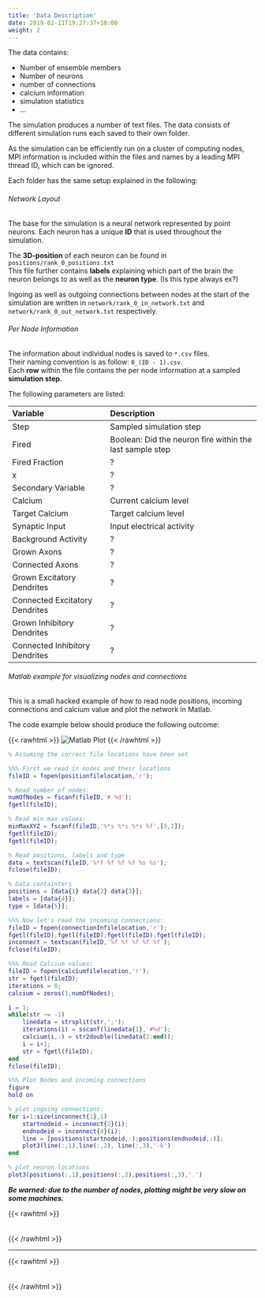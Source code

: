 ```yaml
---
title: 'Data Description'
date: 2019-02-11T19:27:37+10:00
weight: 2
---
```


The data contains:
- Number of ensemble members
- Number of neurons
- number of connections
- calcium information
- simulation statistics
- ...

The simulation produces a number of text files.
The data consists of different simulation runs each saved to their own folder.
  
As the simulation can be efficiently run on a cluster of computing nodes, MPI information is included within the files and names by a leading MPI thread ID, which can be ignored.

Each folder has the same setup explained in the following:

###### Network Layout
The base for the simulation is a neural network represented by point neurons.
Each neuron has a unique **ID** that is used throughout the simulation.

The **3D-position** of each neuron can be found in `positions/rank_0_positions.txt`  
This file further contains **labels** explaining which part of the brain the neuron belongs to as well as the **neuron type**. (Is this type always ex?)

Ingoing as well as outgoing connections between nodes at the start of the simulation are written in `network/rank_0_in_network.txt` and `network/rank_0_out_network.txt` respectively.

###### Per Node Information

The information about individual nodes is saved to `*.csv` files.  
Their naming convention is as follow: `0_(ID - 1).csv`.  
Each **row** within the file contains the per node information at a sampled **simulation step**.  

The following parameters are listed:

| Variable | Description |
| :--   | :-- |
| Step  | Sampled simulation step|
| Fired | Boolean: Did the neuron fire within the last sample step |
| Fired Fraction  | ? |
| x | ?|
| Secondary Variable  | ?|
| Calcium | Current calcium level|
| Target Calcium | Target calcium level|
| Synaptic Input  | Input electrical activity |
| Background Activity | ?|
| Grown Axons | ?|
| Connected Axons | ?|
| Grown Excitatory Dendrites  | ?|
| Connected Excitatory Dendrites  | ?|
| Grown Inhibitory Dendrites  | ?|
| Connected Inhibitory Dendrites  | ?|

###### Matlab example for visualizing nodes and connections

This is a small hacked example of how to read node positions, incoming connections and calcium value and plot the network in Matlab.

The code example below should produce the following outcome:

{{< rawhtml >}}
<img src="/matlab.png" alt="Matlab Plot" class="matlab">
{{< /rawhtml >}}

```Matlab
% Assuming the correct file locations have been set

%%% First we read in nodes and their locations
fileID = fopen(positionfilelocation,'r');

% Read number of nodes:
numOfNodes = fscanf(fileID,'# %d');
fgetl(fileID);

% Read min max values:
minMaxXYZ = fscanf(fileID,'%*s %*s %*s %f',[3,2]);
fgetl(fileID);
fgetl(fileID);

% Read positions, labels and type
data = textscan(fileID,'%*f %f %f %f %s %s');
fclose(fileID);

% Data containters
positions = [data{1} data{2} data{3}];
labels = [data{4}];
type = [data{5}];

%%% Now let's read the incoming connections:
fileID = fopen(connectionInfilelocation,'r');
fgetl(fileID);fgetl(fileID);fgetl(fileID);fgetl(fileID);
inconnect = textscan(fileID,'%f %f %f %f %f');
fclose(fileID);

%%% Read Calcium values:
fileID = fopen(calciumfilelocation,'r');
str = fgetl(fileID);
iterations = 0;
calcium = zeros(1,numOfNodes);

i = 1;
while(str ~= -1)
    linedata = strsplit(str,';');
    iterations(i) = sscanf(linedata{1},'#%d');
    calcium(i,:) = str2double(linedata(2:end));
    i = i+1;
    str = fgetl(fileID);
end
fclose(fileID);

%%% Plot Nodes and incoming connections
figure
hold on

% plot ingoing connections:
for i=1:size(inconnect{1},1)
    startnodeid = inconnect{2}(i);
    endnodeid = inconnect{4}(i);
    line = [positions(startnodeid,:);positions(endnodeid,:)];
    plot3(line(:,1),line(:,2), line(:,3),'-k')
end

% plot neuron locations
plot3(positions(:,1),positions(:,2),positions(:,3),'.')
```
***Be warned: due to the number of nodes, plotting might be very slow on some machines.***

{{< rawhtml >}}
<div style="height:  20px"></div>
{{< /rawhtml >}} 

----------   

{{< rawhtml >}}
<div style="height:  20px"></div>
{{< /rawhtml >}}